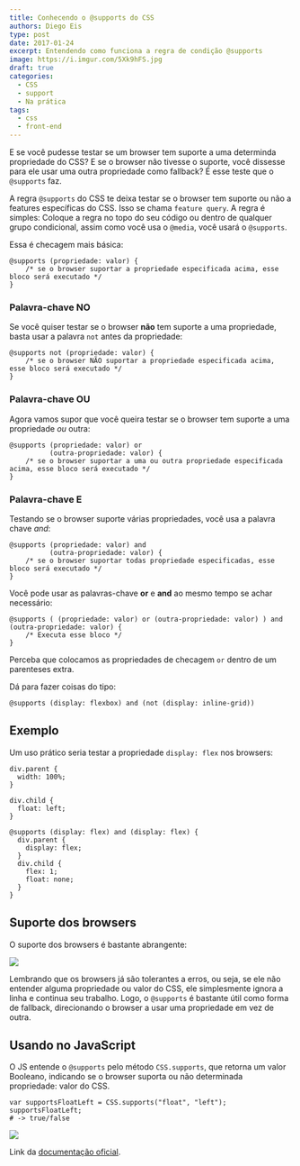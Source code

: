```yaml
---
title: Conhecendo o @supports do CSS
authors: Diego Eis
type: post
date: 2017-01-24
excerpt: Entendendo como funciona a regra de condição @supports
image: https://i.imgur.com/5Xk9hFS.jpg
draft: true
categories:
  - CSS
  - support
  - Na prática
tags:
  - css
  - front-end
---
```


E se você pudesse testar se um browser tem suporte a uma determinda propriedade do CSS? E se o browser não tivesse o suporte, você dissesse para ele usar uma outra propriedade como fallback? É esse teste que o `@supports` faz.

A regra `@supports` do CSS te deixa testar se o browser tem suporte ou não a features específicas do CSS. Isso se chama `feature query`. A regra é simples: Coloque a regra no topo do seu código ou dentro de qualquer grupo condicional, assim como você usa o `@media`, você usará o `@supports`. 

Essa é checagem mais básica:

```
@supports (propriedade: valor) {
	/* se o browser suportar a propriedade especificada acima, esse bloco será executado */
}
```

### Palavra-chave NO
Se você quiser testar se o browser **não** tem suporte a uma propriedade, basta usar a palavra `not` antes da propriedade:

```
@supports not (propriedade: valor) {
	/* se o browser NÃO suportar a propriedade especificada acima, esse bloco será executado */
}
```

### Palavra-chave OU
Agora vamos supor que você queira testar se o browser tem suporte a uma propriedade *ou* outra:

```
@supports (propriedade: valor) or
          (outra-propriedade: valor) {
	/* se o browser suportar a uma ou outra propriedade especificada acima, esse bloco será executado */
}
```

### Palavra-chave E
Testando se o browser suporte várias propriedades, você usa a palavra chave *and*:

```
@supports (propriedade: valor) and
          (outra-propriedade: valor) {
	/* se o browser suportar todas propriedade especificadas, esse bloco será executado */
}
```

Você pode usar as palavras-chave **or** e **and** ao mesmo tempo se achar necessário:

```
@supports ( (propriedade: valor) or (outra-propriedade: valor) ) and (outra-propriedade: valor) {
	/* Executa esse bloco */
}
```

Perceba que colocamos as propriedades de checagem `or` dentro de um parenteses extra.

Dá para fazer coisas do tipo:

```
@supports (display: flexbox) and (not (display: inline-grid))
```

## Exemplo
Um uso prático seria testar a propriedade `display: flex` nos browsers:

```
div.parent {
  width: 100%;
}

div.child {
  float: left;
}

@supports (display: flex) and (display: flex) {
  div.parent {
    display: flex;
  }
  div.child {
    flex: 1;
    float: none;
  }
}
```

## Suporte dos browsers
O suporte dos browsers é bastante abrangente:

[![](https://i.imgur.com/WBXrPNp.png)](https://caniuse.com/#search=%40support)

Lembrando que os browsers já são tolerantes a erros, ou seja, se ele não entender alguma propriedade ou valor do CSS, ele simplesmente ignora a linha e continua seu trabalho. Logo, o `@supports` é bastante útil como forma de fallback, direcionando o browser a usar uma propriedade em vez de outra.

## Usando no JavaScript
O JS entende o `@supports` pelo método `CSS.supports`, que retorna um valor Booleano, indicando se o browser suporta ou não determinada propriedade: valor do CSS.

```
var supportsFloatLeft = CSS.supports("float", "left");
supportsFloatLeft;
# -> true/false
```

![](https://i.imgur.com/bOc8Gza.gif)


Link da [documentação oficial](https://drafts.csswg.org/css-conditional-3/#at-supports).